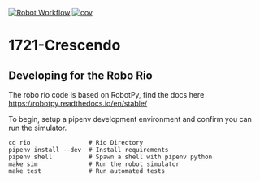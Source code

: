 [![Robot Workflow](https://github.com/FRC-1721/1721-Crescendo/actions/workflows/robot-workflow.yml/badge.svg)](https://github.com/FRC-1721/1721-Crescendo/actions/workflows/robot-workflow.yml)
[![cov](https://FRC-1721.github.io/1721-Crescendo/badges/coverage.svg)](https://github.com/FRC-1721/1721-Crescendo/actions)

# 1721-Crescendo


## Developing for the Robo Rio

The robo rio code is based on RobotPy, find the docs here https://robotpy.readthedocs.io/en/stable/

To begin, setup a pipenv development environment and confirm you can run the simulator.

```shell
cd rio                # Rio Directory
pipenv install --dev  # Install requirements
pipenv shell          # Spawn a shell with pipenv python
make sim              # Run the robot simulator
make test             # Run automated tests
```
